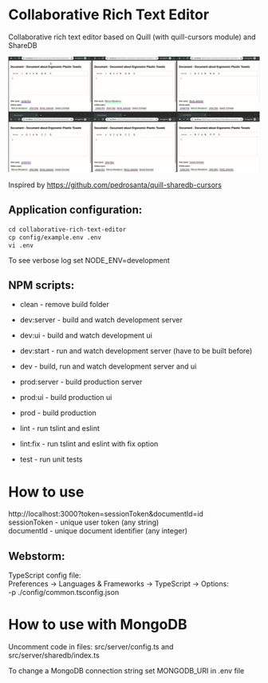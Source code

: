 # Collaborative Rich Text Editor

Collaborative rich text editor based on Quill (with quill-cursors module) and ShareDB  

![Demonstration](demonstration.gif)

Inspired by https://github.com/pedrosanta/quill-sharedb-cursors

## Application configuration:
```
cd collaborative-rich-text-editor
cp config/example.env .env
vi .env
``` 
To see verbose log set NODE_ENV=development  

## NPM scripts:
- clean - remove build folder
- dev:server - build and watch development server
- dev:ui - build and watch development ui
- dev:start - run and watch development server (have to be built before)
- dev - build, run and watch development server and ui

- prod:server - build production server
- prod:ui - build production ui
- prod - build production

- lint - run tslint and eslint
- lint:fix - run tslint and eslint with fix option
- test - run unit tests

# How to use
http://localhost:3000?token=sessionToken&documentId=id  
sessionToken - unique user token (any string)  
documentId - unique document identifier (any integer)  

## Webstorm:
TypeScript config file:  
Preferences -> Languages & Frameworks -> TypeScript -> Options:  
-p ./config/common.tsconfig.json  


# How to use with MongoDB

Uncomment code in files: src/server/config.ts and src/server/sharedb/index.ts  

To change a MongoDB connection string set MONGODB_URI in .env file  
